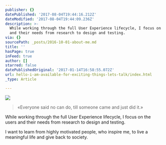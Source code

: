 ```yaml
---
publisher: {}
datePublished: '2017-08-04T19:44:16.212Z'
dateModified: '2017-08-04T19:44:09.236Z'
description: >-
  While working through the full User Experience lifecycle, I focus on the users
  and their needs from research to design and testing.
via: {}
sourcePath: _posts/2016-10-01-about-me.md
title: ''
hasPage: true
inFeed: true
author: []
starred: false
datePublishedOriginal: '2017-01-14T16:58:55.072Z'
url: hello-i-am-available-for-exciting-things-lets-talk/index.html
_type: Article

---
```

![](https://the-grid-user-content.s3-us-west-2.amazonaws.com/7f1b5246-0d44-4d45-8048-0d6f0833fa5d.gif)

> «Everyone said no can do, till someone came and just did it.»

While working through the full User Experience lifecycle, I focus on the users and their needs from research to design and testing.

I want to learn from highly motivated people, who inspire me, to live a meaningful life and give back to society.
